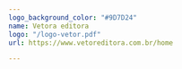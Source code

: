 ```yaml
---
logo_background_color: "#9D7D24"
name: Vetora editora
logo: "/logo-vetor.pdf"
url: https://www.vetoreditora.com.br/home

---
```

